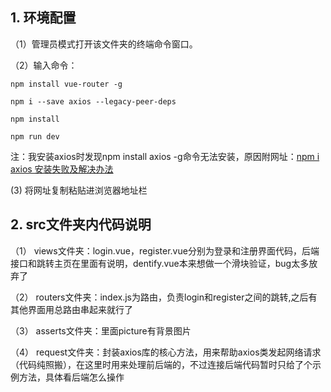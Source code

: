 ## 1. 环境配置  

（1）管理员模式打开该文件夹的终端命令窗口。  

（2）输入命令：  

```npm install vue-router -g```

```npm i --save axios --legacy-peer-deps```  

```npm install```

```npm run dev```  

注：我安装axios时发现npm install axios -g命令无法安装，原因附网址：[npm i axios 安装失败及解决办法](https://blog.csdn.net/weixin_48567232/article/details/136171199)  

 (3) 将网址复制粘贴进浏览器地址栏  
 
## 2. src文件夹内代码说明  

（1） views文件夹：login.vue，register.vue分别为登录和注册界面代码，后端接口和跳转主页在里面有说明，dentify.vue本来想做一个滑块验证，bug太多放弃了  

（2） routers文件夹：index.js为路由，负责login和register之间的跳转,之后有其他界面用总路由串起来就行了  

（3） asserts文件夹：里面picture有背景图片  

（4） request文件夹：封装axios库的核心方法，用来帮助axios类发起网络请求（代码纯照搬），在这里时用来处理前后端的，不过连接后端代码暂时只给了个示例方法，具体看后端怎么操作  

